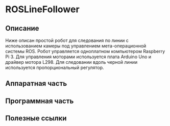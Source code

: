 # ROSLineFollower
## Описание
Ниже описан простой робот для следования по линии с использованием камеры под управлением мета-операционной системы ROS. Робот управляется одноплатном компьютером Raspberry Pi 3. Для управления моторами используется плата Arduino Uno и драйвер мотора L298. Для следовании вдоль черной линии используется пропорциональный регулятор.

## Аппаратная часть 

## Программная часть

## Полезные ссылки